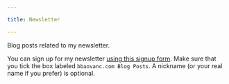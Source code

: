 ```yaml
---

title: Newsletter

---
```


Blog posts related to my newsletter.

<!--more-->

You can sign up for my newsletter [using this signup form][signup-form]. Make
sure that you tick the box labeled `bbaovanc.com Blog Posts`. A nickname (or
your real name if you prefer) is optional.

[signup-form]: https://lists.bbaovanc.com/subscription/form

